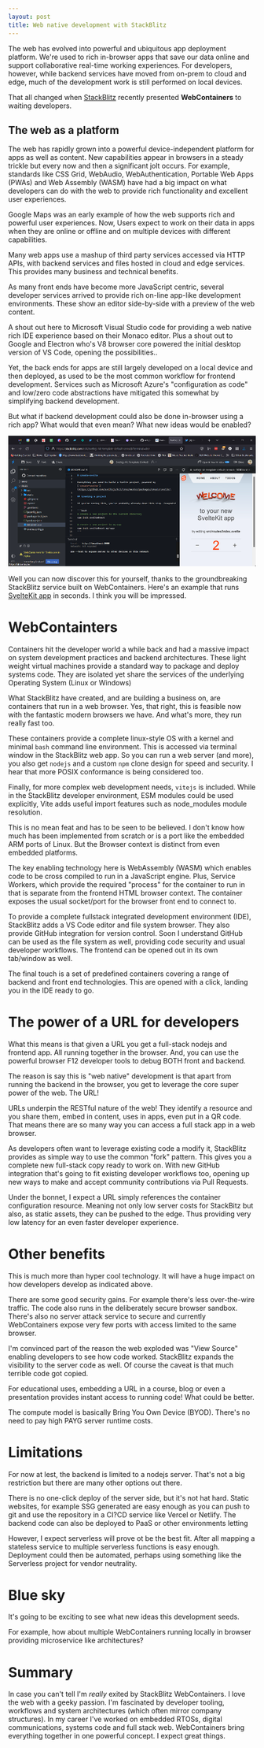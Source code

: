 ```yaml
---
layout: post
title: Web native development with StackBlitz
---
```


<div class="message">The web has evolved into powerful and ubiquitous app deployment platform. We're used to rich in-browser apps that save our data online and support collaborative real-time working experiences. For developers, however, while backend services have moved from on-prem to cloud and edge, much of the development work is still performed on local devices.

That all changed when <a href="https://stackblitz.com/">StackBlitz</a> recently presented <strong>WebContainers</strong> to waiting developers. </div>

## The web as a platform

The web has rapidly grown into a powerful device-independent platform for apps as well as content. New capabilities appear in browsers in a steady trickle but every now and then a significant jolt occurs. For example, standards like CSS Grid, WebAudio, WebAuthentication, Portable Web Apps (PWAs) and Web Assembly (WASM) have had a big impact on what developers can do with the web to provide rich functionality and excellent user experiences.

Google Maps was an early example of how the web supports rich and powerful user experiences. Now, Users expect to work on their data in apps when they are online or offline and on multiple devices with different capabilities.

Many web apps use a mashup of third party services accessed via HTTP APIs, with backend services and files hosted in cloud and edge services. This provides many business and technical benefits.

As many front ends have become more JavaScript centric, several developer services arrived to provide rich on-line app-like development environments. These show an editor side-by-side with a preview of the web content.

A shout out here to Microsoft Visual Studio code for providing a web native rich IDE experience based on their Monaco editor. Plus a shout out to Google and Electron who's V8 browser core powered the initial desktop version of VS Code, opening the possibilities..

Yet, the back ends for apps are still largely developed on a local device and then deployed, as used to be the most common workflow for frontend development. Services such as Microsoft Azure's "configuration as code" and low/zero code abstractions have mitigated this somewhat by simplifying backend development.

But what if backend development could also be done in-browser using a rich app? What would that even mean? What new ideas would be enabled?

![A web browser showing files, terminal and preview](public/stackblitz.png "A full stack app running in a web browser")

Well you can now discover this for yourself, thanks to the groundbreaking StackBlitz service built on WebContainers. Here's an example that runs  [SvelteKit app](https://stackblitz.com/edit/sveltejs-kit-template-default-cemscb?terminal=dev) in seconds. I think you will be impressed.

# WebContainters

Containers hit the developer world a while back and had a massive impact on system development practices and backend architectures. These light weight virtual machines provide a standard way to package and deploy systems code. They are isolated yet share the services of the underlying Operating System (Linux or Windows)

What StackBlitz have created, and are building a business on, are containers that run in a web browser. Yes, that right, this is feasible now with the fantastic modern browsers we have. And what's more, they run really fast too.

These containers provide a complete linux-style OS with a kernel and minimal `bash` command line environment. This is accessed via terminal window in the StackBlitz web app. So you can run a web server (and more), you also get `nodejs` and a custom `npm` clone design for speed and security. I hear that more POSIX conformance is being considered too.

Finally, for more complex web development needs, `vitejs` is included. While in the StackBlitz developer environment, ESM modules could be used explicitly, Vite adds useful import features such as node_modules module resolution.

This is no mean feat and has to be seen to be believed. I don't know how much has been implemented from scratch or is a port like the embedded ARM ports of Linux. But the Browser context is distinct from even embedded platforms.

The key enabling technology here is WebAssembly (WASM) which enables code to be cross compiled to run in a JavaScript engine. Plus, Service Workers, which provide the required "process" for the container to run in that is separate from the frontend HTML browser context. The container exposes the usual socket/port for the browser front end to connect to.

To provide a complete fullstack integrated development environment (IDE), StackBlitz adds a VS Code editor and file system browser. They also provide GitHub integration for version control. Soon I understand GitHub can be used as the file system as well, providing code security and usual developer workflows. The frontend can be opened out in its own tab/window as well.

The final touch is a set of predefined containers covering a range of backend and front end technologies. This are opened with a click, landing you in the IDE ready to go.
# The power of a URL for developers

What this means is that given a URL you get a full-stack nodejs and frontend app. All running together in the browser. And, you can use the powerful browser F12 developer tools to debug BOTH front and backend.

The reason is say this is "web native" development is that apart from running the backend in the browser, you get to leverage the core super power of the web. The URL!

URLs underpin the RESTful nature of the web! They identify a resource and you share them, embed in content, uses in apps, even put in a QR code. That means there are so many way you can access a full stack app in a web browser.

As developers often want to leverage existing code a modify it, StackBlitz provides as simple way to use the common "fork" pattern. This gives you a complete new full-stack copy ready to work on. With new GitHub integration that's going to fit existing developer workflows too, opening up new ways to make and accept community contributions via Pull Requests.

Under the bonnet, I expect a URL simply references the container configuration resource. Meaning not only low server costs for StackBitz but also, as static assets, they can be pushed to the edge. Thus providing very low latency for an even faster developer experience.

# Other benefits

This is much more than hyper cool technology. It will have a huge impact on how developers develop as indicated above.

There are some good security gains. For example there's less over-the-wire traffic. The code also runs in the deliberately secure browser sandbox. There's also no server attack service to secure and currently WebContainers expose very few ports with access limited to the same browser.

I'm convinced part of the reason the web exploded was "View Source" enabling developers to see how code worked. StackBlitz expands the visibility to the server code as well. Of course the caveat is that much terrible code got copied.

For educational uses, embedding a URL in a course, blog or even a presentation provides instant access to running code! What could be better.

The compute model is basically Bring You Own Device (BYOD). There's no need to pay high PAYG server runtime costs.

# Limitations

For now at lest, the backend is limited to a nodejs server. That's not a big restriction but there are many other options out there.

There is no one-click deploy of the server side, but it's not hat hard. Static websites, for example SSG generated are easy enough as you can push to git and use the repository in a CI?CD service like Vercel or Netlify. The backend code can also be deployed to PaaS or other environments letting

However, I expect serverless will prove ot be the best fit. After all mapping a stateless service to multiple serverless functions is easy enough. Deployment could then be automated, perhaps using something like the Serverless project for vendor neutrality.

# Blue sky

It's going to be exciting to see what new ideas this development seeds.

For example, how about multiple WebContainers running locally in browser providing microservice like architectures?

# Summary

In case you can't tell I'm *really* exited by StackBlitz WebContainers. I love the web with a geeky passion. I'm fascinated by developer tooling, workflows and system architectures (which often mirror company structures). In my career I've worked on embedded RTOSs, digital communications, systems code and full stack web. WebContainers bring everything together in one powerful concept. I expect great things.
